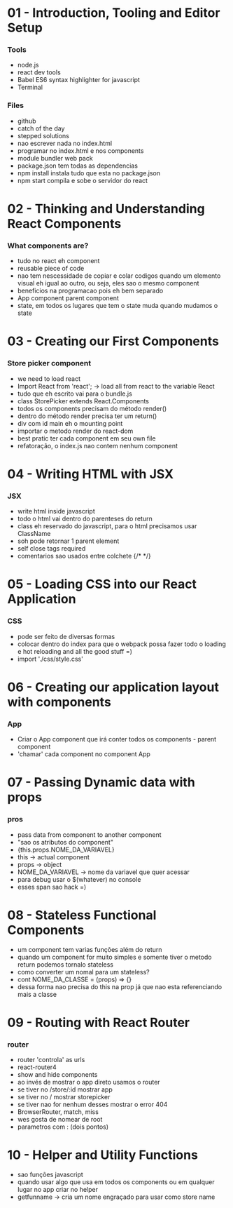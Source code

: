 # 01 - Introduction, Tooling and Editor Setup
### Tools 
- node.js
- react dev tools
- Babel ES6 syntax highlighter for javascript
- Terminal

### Files
- github
- catch of the day 
- stepped solutions
- nao escrever nada no index.html
- programar no index.html e nos components
- module bundler web pack
- package.json tem todas as dependencias
- npm install instala tudo que esta no package.json
- npm start compila e sobe o servidor do react

# 02 - Thinking and Understanding React Components
### What components are?
- tudo no react eh component
- reusable piece of code 
- nao tem nescessidade de copiar e colar codigos quando um elemento visual eh igual ao outro, ou seja, eles sao o mesmo component
- beneficios na programacao pois eh bem separado
- App component parent component
- state, em todos os lugares que tem o state muda quando mudamos o state

# 03 - Creating our First Components
### Store picker component
- we need to load react
- Import React from 'react'; -> load all from react to the variable React
- tudo que eh escrito vai para o bundle.js
- class StorePicker extends React.Components
- todos os components precisam do método render()
- dentro do método render precisa ter um return()
- div com id main eh o mounting point
- importar o metodo render do react-dom
- best pratic ter cada component em seu own file
- refatoração, o index.js nao contem nenhum component

# 04 - Writing HTML with JSX
### JSX
- write html inside javascript
- todo o html vai dentro do parenteses do return
- class eh reservado do javascript, para o html precisamos usar ClassName
- soh pode retornar 1 parent element 
- self close tags required
- comentarios sao usados entre colchete {/* */}

# 05 - Loading CSS into our React Application
### CSS
- pode ser feito de diversas formas
- colocar dentro do index para que o webpack possa fazer todo o loading e hot reloading and all the good stuff =)
- import './css/style.css'

# 06 - Creating our application layout with components
### App
- Criar o App component que irá conter todos os components - parent component
- 'chamar' cada component no component App 

# 07 - Passing Dynamic data with props
### pros
- pass data from component to another component
- "sao os atributos do component"
- {this.props.NOME_DA_VARIAVEL}
- this -> actual component
- props -> object
- NOME_DA_VARIAVEL -> nome da variavel que quer acessar
- para debug usar o $(whatever) no console
- esses span sao hack =)

# 08 - Stateless Functional Components
- um component tem varias funções além do return
- quando um component for muito simples e somente tiver o metodo return podemos tornalo stateless
- como converter um nomal para um stateless?
- cont NOME_DA_CLASSE = (props) => {}
- dessa forma nao precisa do this na prop já que nao esta referenciando mais a classe

# 09 - Routing with React Router
### router
- router 'controla' as urls
- react-router4
- show and hide components
- ao invés de mostrar o app direto usamos o router
- se tiver no /store/:id mostrar app
- se tiver no / mostrar storepicker
- se tiver nao for nenhum desses mostrar o error 404
- BrowserRouter, match, miss
- wes gosta de nomear de root
- parametros com : (dois pontos)

# 10 - Helper and Utility Functions
- sao funções javascript
- quando usar algo que usa em todos os components ou em qualquer lugar no app criar no helper
- getfunname -> cria um nome engraçado para usar como store name

